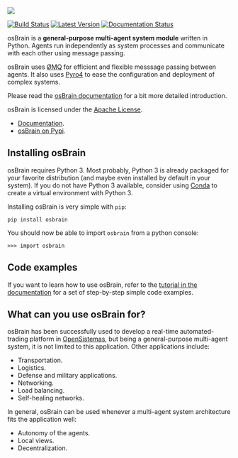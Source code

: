 ![][osbrain-logo]

[![Build Status](https://api.travis-ci.org/opensistemas-hub/osbrain.svg?branch=master)](https://travis-ci.org/opensistemas-hub/osbrain)
[![Latest Version](https://img.shields.io/pypi/v/osbrain.svg)](https://pypi.python.org/pypi/osbrain/)
[![Documentation Status](https://readthedocs.org/projects/osbrain/badge/?version=stable)](http://osbrain.readthedocs.io/en/stable/)

osBrain is a **general-purpose multi-agent system module** written in Python.
Agents run independently as system processes and communicate with each other
using message passing.

osBrain uses [ØMQ](http://zeromq.org/) for efficient and flexible messsage
passing between agents. It also uses [Pyro4](https://pythonhosted.org/Pyro4/)
to ease the configuration and deployment of complex systems.

Please read the
[osBrain documentation](https://osbrain.readthedocs.io/en/stable/)
for a bit more detailed introduction.

osBrain is licensed under the
[Apache License](https://osbrain.readthedocs.io/en/stable/license.html).

- [Documentation](https://osbrain.readthedocs.io/en/stable/).
- [osBrain on Pypi](https://pypi.python.org/pypi/osbrain).


## Installing osBrain

osBrain requires Python 3. Most probably, Python 3 is already packaged for your
favorite distribution (and maybe even installed by default in your system). If
you do not have Python 3 available, consider using
[Conda](http://conda.pydata.org/miniconda.html) to create a virtual environment
with Python 3.

Installing osBrain is very simple with `pip`:

    pip install osbrain

You should now be able to import `osbrain` from a python console:

    >>> import osbrain


## Code examples

If you want to learn how to use osBrain, refer to the
[tutorial in the documentation](https://osbrain.readthedocs.io/en/stable/)
for a set of step-by-step simple code examples.


## What can you use osBrain for?

osBrain has been successfully used to develop a real-time automated-trading
platform in [OpenSistemas](http://www.opensistemas.com), but being a
general-purpose multi-agent system, it is not limited to this application.
Other applications include:

- Transportation.
- Logistics.
- Defense and military applications.
- Networking.
- Load balancing.
- Self-healing networks.

In general, osBrain can be used whenever a multi-agent system architecture
fits the application well:

- Autonomy of the agents.
- Local views.
- Decentralization.


[osbrain-logo]: https://cdn.rawgit.com/opensistemas-hub/osbrain/master/docs/source/_static/osbrain-logo-name.svg
